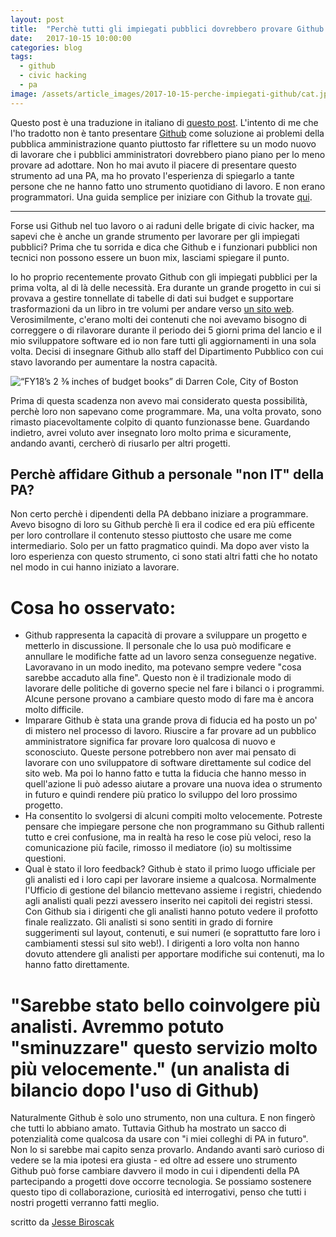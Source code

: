 ```yaml
---
layout: post
title:  "Perchè tutti gli impiegati pubblici dovrebbero provare Github almeno una volta"
date:   2017-10-15 10:00:00
categories: blog
tags:
  - github
  - civic hacking
  - pa
image: /assets/article_images/2017-10-15-perche-impiegati-github/cat.jpeg
---
```


Questo post è una traduzione in italiano di [questo post](https://medium.com/code-for-america/why-government-employees-should-try-github-8df38d2d4dc3). L'intento di me che l'ho tradotto non è tanto presentare [Github](www.github.com) come soluzione ai problemi della pubblica amministrazione quanto piuttosto far riflettere su un modo nuovo di lavorare che i pubblici amministratori dovrebbero piano piano per lo meno provare ad adottare. Non ho mai avuto il piacere di presentare questo strumento ad una PA, ma ho provato l'esperienza di spiegarlo a tante persone che ne hanno fatto uno strumento quotidiano di lavoro. E non erano programmatori. Una guida semplice per iniziare con Github la trovate [qui](http://iltempe.github.io/blog/2016/05/05/primi-passi-con-github.html).

-----

Forse usi Github nel tuo lavoro o ai raduni delle brigate di civic hacker, ma sapevi che è anche un grande strumento per lavorare per gli impiegati pubblici? Prima che tu sorrida e dica che Github e i funzionari pubblici non tecnici non possono essere un buon mix, lasciami spiegare il punto.

Io ho proprio recentemente provato Github con gli impiegati pubblici per la prima volta, al di là delle necessità. Era durante un grande progetto in cui si provava a gestire tonnellate di tabelle di dati sui budget e supportare trasformazioni da un libro in tre volumi per andare verso [un sito web](https://budget.boston.gov/). Verosimilmente, c'erano molti dei contenuti che noi avevamo bisogno di correggere o di rilavorare durante il periodo dei 5 giorni prima del lancio e il mio sviluppatore software ed io non fare tutti gli aggiornamenti in una sola volta. Decisi di insegnare Github allo staff del Dipartimento Pubblico con cui stavo lavorando per aumentare la nostra capacità.

![“FY18’s 2 ⅜ inches of budget books” di Darren Cole, City of Boston
](https://cdn-images-1.medium.com/max/1600/1*yzifv9qJ8MI3Zj6B7wPfgg.jpeg)

Prima di questa scadenza non avevo mai considerato questa possibilità, perchè loro non sapevano come programmare. Ma, una volta provato, sono rimasto piacevoltamente colpito di quanto funzionasse bene. Guardando indietro, avrei voluto aver insegnato loro molto prima e sicuramente, andando avanti, cercherò di riusarlo per altri progetti.

## Perchè affidare Github a personale "non IT" della PA?
Non certo perchè i dipendenti della PA debbano iniziare a programmare. Avevo bisogno di loro su Github perchè lì era il codice ed era più efficente per loro controllare il contenuto stesso piuttosto che usare me come intermediario. Solo per un fatto pragmatico quindi. Ma dopo aver visto la loro esperienza con questo strumento, ci sono stati altri fatti che ho notato nel modo in cui hanno iniziato a lavorare.

# Cosa ho osservato:

- Github rappresenta la capacità di provare a sviluppare un progetto e metterlo in discussione. Il personale che lo usa può modificare e annullare le modifiche fatte ad un lavoro senza conseguenze negative. Lavoravano in un modo inedito, ma potevano sempre vedere "cosa sarebbe accaduto alla fine". Questo non è il tradizionale modo di lavorare delle politiche di governo specie nel fare i bilanci o i programmi. Alcune persone provano a cambiare questo modo di fare ma è ancora molto difficile.
- Imparare Github è stata una grande prova di fiducia ed ha posto un po' di mistero nel processo di lavoro. Riuscire a far provare ad un pubblico amministratore significa far provare loro qualcosa di nuovo e sconosciuto. Queste persone potrebbero non aver mai pensato di lavorare con uno sviluppatore di software direttamente sul codice del sito web. Ma poi lo hanno fatto e tutta la fiducia che hanno messo in quell'azione li può adesso aiutare a provare una nuova idea o strumento in futuro e quindi rendere più pratico lo sviluppo del loro prossimo progetto.
- Ha consentito lo svolgersi di alcuni compiti molto velocemente. Potreste pensare che impiegare persone che non programmano su Github rallenti tutto e crei confusione, ma in realtà ha reso le cose più veloci, reso la comunicazione più facile, rimosso il mediatore (io) su moltissime questioni.
- Qual è stato il loro feedback? Github è stato il primo luogo ufficiale per gli analisti ed i loro capi per lavorare insieme a qualcosa. Normalmente l'Ufficio di gestione del bilancio mettevano assieme i registri, chiedendo agli analisti quali pezzi avessero inserito nei capitoli dei registri stessi. Con Github sia i dirigenti che gli analisti hanno potuto vedere il profotto finale realizzato. Gli analisti si sono sentiti in grado di fornire suggerimenti sul layout, contenuti, e sui numeri (e soprattutto fare loro i cambiamenti stessi sul sito web!). I dirigenti a loro volta non hanno dovuto attendere gli analisti per apportare modifiche sui contenuti, ma lo hanno fatto direttamente.

# "Sarebbe stato bello coinvolgere più analisti. Avremmo potuto "sminuzzare" questo servizio molto più velocemente." (un analista di bilancio dopo l'uso di Github)


Naturalmente Github è solo uno strumento, non una cultura. E non fingerò che tutti lo abbiano amato. Tuttavia Github ha mostrato un sacco di potenzialità come qualcosa da usare con "i miei colleghi di PA in futuro". Non lo si sarebbe mai capito senza provarlo. Andando avanti sarò curioso di vedere se la mia ipotesi era giusta  - ed oltre ad essere uno strumento Github può forse cambiare davvero il modo in cui i dipendenti della PA partecipando a progetti dove occorre tecnologia. Se possiamo sostenere questo tipo di collaborazione, curiosità ed interrogativi, penso che tutti i nostri progetti verranno fatti meglio.

scritto da [Jesse Biroscak](https://twitter.com/jbiroscak)





